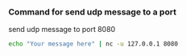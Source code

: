 ### Command for send udp message to a port

send udp message to port 8080

```bash
echo "Your message here" | nc -u 127.0.0.1 8080
```
